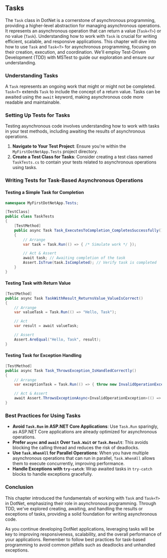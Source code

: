 ## Tasks

The `Task` class in DotNet is a cornerstone of asynchronous programming, providing a higher-level abstraction for managing asynchronous operations. It represents an asynchronous operation that can return a value (`Task<T>`) or no value (`Task`). Understanding how to work with `Task` is crucial for writing efficient, scalable, and responsive applications. This chapter will dive into how to use `Task` and `Task<T>` for asynchronous programming, focusing on their creation, execution, and coordination. We'll employ Test-Driven Development (TDD) with MSTest to guide our exploration and ensure our understanding.

### Understanding Tasks

A `Task` represents an ongoing work that might or might not be completed. `Task<T>` extends `Task` to include the concept of a return value. Tasks can be awaited using the `await` keyword, making asynchronous code more readable and maintainable.

### Setting Up Tests for Tasks

Testing asynchronous code involves understanding how to work with tasks in your test methods, including awaiting the results of asynchronous operations.

1. **Navigate to Your Test Project**: Ensure you're within the `MyFirstDotNetApp.Tests` project directory.
2. **Create a Test Class for Tasks**: Consider creating a test class named `TaskTests.cs` to contain your tests related to asynchronous operations using tasks.

### Writing Tests for Task-Based Asynchronous Operations

#### Testing a Simple Task for Completion

```csharp
namespace MyFirstDotNetApp.Tests;

[TestClass]
public class TaskTests
{
    [TestMethod]
    public async Task Task_ExecutesToCompletion_CompletesSuccessfully()
    {
        // Arrange
        var task = Task.Run(() => { /* Simulate work */ });

        // Act & Assert
        await task; // Awaiting completion of the task
        Assert.IsTrue(task.IsCompleted); // Verify task is completed
    }
}
```

#### Testing Task with Return Value

```csharp
[TestMethod]
public async Task TaskWithResult_ReturnsValue_ValueIsCorrect()
{
    // Arrange
    var valueTask = Task.Run(() => "Hello, Task");

    // Act
    var result = await valueTask;

    // Assert
    Assert.AreEqual("Hello, Task", result);
}
```

#### Testing Task for Exception Handling

```csharp
[TestMethod]
public async Task Task_ThrowsException_IsHandledCorrectly()
{
    // Arrange
    var exceptionTask = Task.Run(() => { throw new InvalidOperationException(); });

    // Act & Assert
    await Assert.ThrowsExceptionAsync<InvalidOperationException>(() => exceptionTask);
}
```

### Best Practices for Using Tasks

- **Avoid `Task.Run` in ASP.NET Core Applications**: Use `Task.Run` sparingly, as ASP.NET Core applications are already optimized for asynchronous operations.
- **Prefer `async` and `await` Over `Task.Wait` or `Task.Result`**: This avoids blocking the calling thread and reduces the risk of deadlocks.
- **Use `Task.WhenAll` for Parallel Operations**: When you have multiple asynchronous operations that can run in parallel, `Task.WhenAll` allows them to execute concurrently, improving performance.
- **Handle Exceptions with `try-catch`**: Wrap awaited tasks in `try-catch` blocks to handle exceptions gracefully.

### Conclusion

This chapter introduced the fundamentals of working with `Task` and `Task<T>` in DotNet, emphasizing their role in asynchronous programming. Through TDD, we've explored creating, awaiting, and handling the results or exceptions of tasks, providing a solid foundation for writing asynchronous code.

As you continue developing DotNet applications, leveraging tasks will be key to improving responsiveness, scalability, and the overall performance of your applications. Remember to follow best practices for task-based programming to avoid common pitfalls such as deadlocks and unhandled exceptions.
